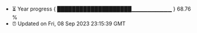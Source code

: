 - ⏳ Year progress { ████████████████████▁▁▁▁▁▁▁▁▁▁ } 68.76 %
- ⏰ Updated on Fri, 08 Sep 2023 23:15:39 GMT

